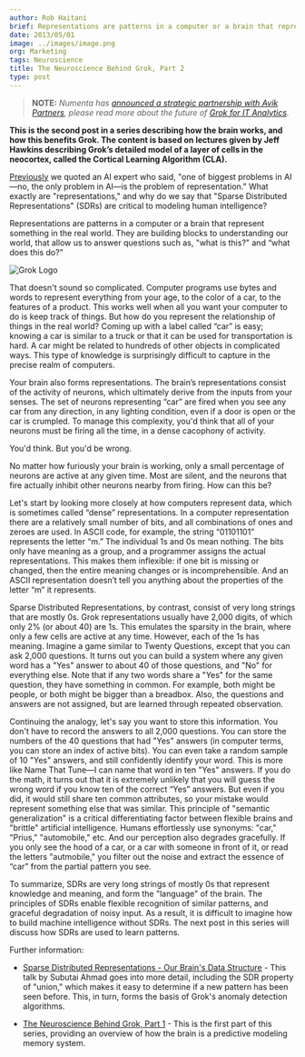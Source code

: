 ```yaml
---
author: Rob Haitani
brief: Representations are patterns in a computer or a brain that represent something in the real world. They are building blocks to understanding our world, that
date: 2013/05/01
image: ../images/image.png
org: Marketing
tags: Neuroscience
title: The Neuroscience Behind Grok, Part 2
type: post
---
```


> **NOTE:** *Numenta has [announced a strategic partnership with Avik
  Partners](/press/2015/08/19/numenta-announces-licensing-of-grok-for-it-to-avik-partners/),
  please read more about the future of
  [Grok for IT Analytics](http://grokstream.com).*

**This is the second post in a series describing how the brain works, and how
this benefits Grok. The content is based on lectures given by Jeff Hawkins
describing Grok’s detailed model of a layer of cells in the neocortex, called
the Cortical Learning Algorithm (CLA).**

[Previously](/blog/2013/01/03/the-neuroscience-behind-grok/) we quoted an AI
expert who said, "one of biggest problems in AI&#8212;no, the  only problem in
AI&#8212;is the problem of representation." What exactly are "representations,"
and why do we say that "Sparse Distributed Representations" (SDRs) are critical
to modeling human intelligence?

Representations are patterns in a computer or a brain that represent something
in the real world. They are building blocks to understanding our world, that
allow us to answer questions such as, "what is this?" and “what does this do?”

![Grok Logo](../images/main.jpg)

That doesn't sound so complicated. Computer programs use bytes and words to
represent everything from your age, to the color of a car, to the features of a
product.  This works well when all you want your computer to do is keep track of
things.  But how do you represent the relationship of things in the real world?
Coming up with a label called “car” is easy; knowing a car is similar to a truck
or that it can be used for transportation is hard.  A car might be related to
hundreds of other objects in complicated ways.  This type of knowledge is
surprisingly difficult to capture in the precise realm of computers.

Your brain also forms representations.  The brain’s representations consist of
the activity of neurons, which ultimately derive from the inputs from your
senses.   The set of neurons representing “car” are fired when you see any car
from any direction, in any lighting condition, even if a door is open or the car
is crumpled. To manage this complexity, you'd think that all of your neurons
must be firing all the time, in a dense cacophony of activity.

You'd think.  But you'd be wrong.

No matter how furiously your brain is working, only a small percentage of
neurons are active at any given time. Most are silent, and the neurons that fire
actually inhibit other neurons nearby from firing. How can this be?

Let's start by looking more closely at how computers represent data, which is
sometimes called “dense” representations.  In a computer representation there
are a relatively small number of bits, and all combinations of ones and zeroes
are used.  In ASCII code, for example, the string “01101101” represents the
letter “m.” The individual 1s and 0s mean nothing. The bits only have meaning as
a group, and a programmer assigns the actual representations. This makes them
inflexible: if one bit is missing or changed, then the entire meaning changes or
is incomprehensible.  And an ASCII representation doesn’t tell you anything
about the properties of the letter “m” it represents.

Sparse Distributed Representations, by contrast, consist of very long strings
that are mostly 0s.  Grok representations usually have 2,000 digits, of which
only 2% (or about 40) are 1s. This emulates the sparsity in the brain, where
only a few cells are active at any time.  However, each of the 1s has meaning.
Imagine a game similar to Twenty Questions, except that you can ask 2,000
questions.  It turns out you can build a system where any given word has a "Yes"
answer to about 40 of those questions, and "No" for everything else.  Note that
if any two words share a "Yes" for the same question, they have something in
common.  For example, both might be people, or both might be bigger than a
breadbox.  Also, the questions and answers are not assigned, but are learned
through repeated observation.

Continuing the analogy, let's say you want to store this information. You don't
have to record the answers to all 2,000 questions. You can store the numbers of
the 40 questions that had "Yes" answers (in computer terms, you can store an
index of active bits).  You can even take a random sample of 10 "Yes" answers,
and still confidently identify your word.  This is more like Name That
Tune&#8212;I can name that word in ten "Yes" answers. If you do the math, it
turns out that it is extremely unlikely that you will guess the wrong word if
you know ten of the correct “Yes” answers. But even if you did, it would still
share ten common attributes, so your mistake would represent something else that
was similar.  This principle of "semantic generalization" is a critical
differentiating factor between flexible brains and "brittle" artificial
intelligence.  Humans effortlessly use synonyms: "car," "Prius," "automobile,"
etc.  And our perception also degrades gracefully.  If you only see the hood of
a car, or a car with someone in front of it, or read the letters "autmobile,"
you filter out the noise and extract the essence of “car” from the partial
pattern you see.

To summarize, SDRs are very long strings of mostly 0s that represent knowledge
and meaning, and form the "language" of the brain. The principles of SDRs enable
flexible recognition of similar patterns, and graceful degradation of noisy
input. As a result, it is difficult to imagine how to build machine intelligence
without SDRs. The next post in this series will discuss how SDRs are used to
learn patterns.

Further information:

* [Sparse Distributed Representations - Our Brain's Data Structure](/papers-videos-and-more/resources/sparse-distributed-representations/) -
  This talk by Subutai Ahmad goes into more detail, including the SDR property
  of "union," which makes it easy to determine if a new pattern has been seen
  before. This, in turn, forms the basis of Grok's anomaly detection algorithms.

* [The Neuroscience Behind Grok, Part 1](/blog/2013/01/03/the-neuroscience-behind-grok/) -
  This is the first part of this series, providing an overview of how the brain
  is a predictive modeling memory system.
